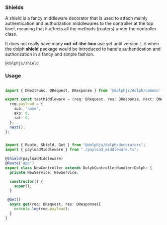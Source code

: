 ### Shields

A shield is a fancy middleware decorator that is used to attach mainly authentication and authorization middlewares to the controller at the top level, meaning that it affects all the methods (routers) under the controller class.

It does not really have many **out-of-the-box** use yet until version `1.6` when the dolph **shield** package would be introduced to handle authentication and authorization in a fancy and simple fashion.

`@dolphjs/shield`

### Usage

```typescript

import { DNextFunc, DRequest, DResponse } from '@dolphjs/dolph/common';

export const testMiddleware = (req: DRequest, res: DResponse, next: DNextFunc) => {
  req.payload = {
    sub: 'name',
    exp: 0,
    iat: 0,
  };
  next();
};

```

```typescript

import { Route, Shield, Get } from "@dolphjs/dolph/decorators";
import { payloadMiddleware } from "./payload_middleware.ts";

@Shield(payloadMiddleware)
@Route('app')
export class NewController extends DolphControllerHandler<Dolph> {
  private NewService: NewService;

  constructor() {
    super();
  }

 @Get()
  async get(req: DRequest, res: DResponse){
    console.log(req.payload);
  }
}
```